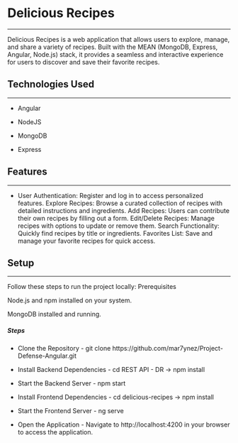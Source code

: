 <h1>Delicious Recipes</h1>
<hr><p>Delicious Recipes is a web application that allows users to explore, manage, and share a variety of recipes. Built with the MEAN (MongoDB, Express, Angular, Node.js) stack, it provides a seamless and interactive experience for users to discover and save their favorite recipes.</p><h2>Technologies Used</h2>
<hr><ul>
<li>Angular</li>
</ul><ul>
<li>NodeJS</li>
</ul><ul>
<li>MongoDB</li>
</ul><ul>
<li>Express</li>
</ul><h2>Features</h2>
<hr><ul>
<li>User Authentication: Register and log in to access personalized features.  Explore Recipes: Browse a curated collection of recipes with detailed instructions and ingredients.  Add Recipes: Users can contribute their own recipes by filling out a form.  Edit/Delete Recipes: Manage recipes with options to update or remove them.  Search Functionality: Quickly find recipes by title or ingredients.  Favorites List: Save and manage your favorite recipes for quick access.</li>
</ul><h2>Setup</h2>
<hr><p>Follow these steps to run the project locally:
Prerequisites</p>
<p>Node.js and npm installed on your system.</p>
<p>MongoDB installed and running.</p><h5>Steps</h5><ul>
<li>Clone the Repository - git clone https://github.com/mar7ynez/Project-Defense-Angular.git</li>
</ul><ul>
<li>Install Backend Dependencies - cd REST API - DR -&gt; npm install</li>
</ul><ul>
<li>Start the Backend Server - npm start</li>
</ul><ul>
<li>Install Frontend Dependencies - cd delicious-recipes -&gt; npm install</li>
</ul><ul>
<li>Start the Frontend Server - ng serve</li>
</ul><ul>
<li>Open the Application - Navigate to http://localhost:4200 in your browser to access the application.</li>
</ul>
